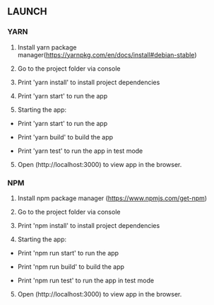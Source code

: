## LAUNCH

### YARN 

1) Install yarn package manager(https://yarnpkg.com/en/docs/install#debian-stable)

2) Go to the project folder via console

3) Print 'yarn install' to install project dependencies

4) Print 'yarn start' to run the app

4) Starting the app:

 - Print 'yarn start' to run the app

 - Print 'yarn build' to build the app

 - Print 'yarn test' to run the app in test mode

5) Open (http://localhost:3000) to view app in the browser.


### NPM

1) Install npm package manager (https://www.npmjs.com/get-npm)

2) Go to the project folder via console

3) Print 'npm install' to install project dependencies

4) Starting the app:

 - Print 'npm run start' to run the app

 - Print 'npm run build' to build the app

 - Print 'npm run test' to run the app in test mode

5) Open (http://localhost:3000) to view app in the browser.
